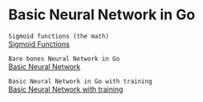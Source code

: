 # Basic Neural Network in Go

`Sigmoid functions (the math)` <br>
[Sigmoid Functions](./sigmoid_functions/README.md)

`Bare bones Neural Network in Go` <br>
[Basic Neural Network](./cmd/basic/README.md)

`Basic Neural Network in Go with training` <br>
[Basic Neural Network with training](./cmd/withTraining/README.md)
